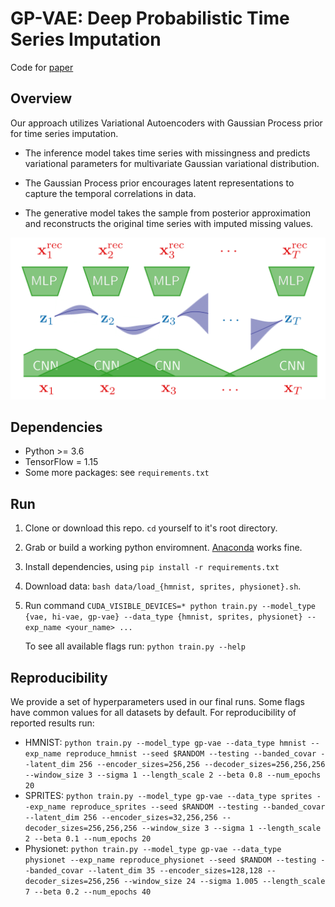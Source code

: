# GP-VAE: Deep Probabilistic Time Series Imputation

Code for [paper](http://arxiv.org/abs/1907.04155)

## Overview
Our approach utilizes Variational Autoencoders with Gaussian Process prior for time series imputation. 

* The inference model takes time series with missingness and predicts variational parameters for multivariate Gaussian variational distribution.

* The Gaussian Process prior encourages latent representations to capture the temporal correlations in data.

* The generative model takes the sample from posterior approximation and reconstructs the original time series with imputed missing values.  

![img](./figures/overview.png)

## Dependencies

* Python >= 3.6
* TensorFlow = 1.15
* Some more packages: see `requirements.txt`

## Run
1. Clone or download this repo. `cd` yourself to it's root directory.
2. Grab or build a working python enviromnent. [Anaconda](https://www.anaconda.com/) works fine.
3. Install dependencies, using `pip install -r requirements.txt`
4. Download data: `bash data/load_{hmnist, sprites, physionet}.sh`.
5. Run command `CUDA_VISIBLE_DEVICES=* python train.py --model_type {vae, hi-vae, gp-vae} --data_type {hmnist, sprites, physionet} --exp_name <your_name> ...`
   
   To see all available flags run: `python train.py --help`

## Reproducibility

We provide a set of hyperparameters used in our final runs. Some flags have common values for all datasets by default. For reproducibility of reported results run:
  * HMNIST: `python train.py --model_type gp-vae --data_type hmnist --exp_name reproduce_hmnist --seed $RANDOM --testing --banded_covar
    --latent_dim 256 --encoder_sizes=256,256 --decoder_sizes=256,256,256 --window_size 3 --sigma 1 --length_scale 2 --beta 0.8 --num_epochs 20`
  * SPRITES: `python train.py --model_type gp-vae --data_type sprites --exp_name reproduce_sprites --seed $RANDOM --testing --banded_covar
    --latent_dim 256 --encoder_sizes=32,256,256 --decoder_sizes=256,256,256 --window_size 3 --sigma 1 --length_scale 2 --beta 0.1 --num_epochs 20`
  * Physionet: `python train.py --model_type gp-vae --data_type physionet --exp_name reproduce_physionet --seed $RANDOM --testing --banded_covar
    --latent_dim 35 --encoder_sizes=128,128 --decoder_sizes=256,256 --window_size 24 --sigma 1.005 --length_scale 7 --beta 0.2 --num_epochs 40`
  

